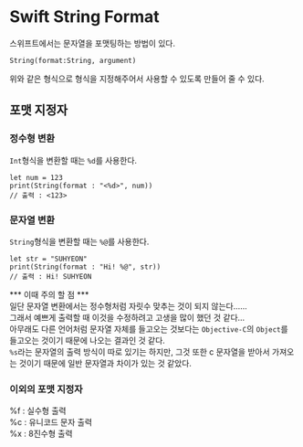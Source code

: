 # Swift String Format
스위프트에서는 문자열을 포맷팅하는 방법이 있다.
```
String(format:String, argument)
```
위와 같은 형식으로 형식을 지정해주어서 사용할 수 있도록 만들어 줄 수 있다.


## 포맷 지정자
### 정수형 변환
`Int`형식을 변환할 때는 `%d`를 사용한다.
```
let num = 123
print(String(format : "<%d>", num))
// 출력 : <123>
``` 
### 문자열 변환
`String`형식을 변환할 때는 `%@`를 사용한다.
```
let str = "SUHYEON"
print(String(format : "Hi! %@", str))
// 출력 : Hi! SUHYEON
``` 
*** 이때 주의 할 점 ***<br>
일단 문자열 변환에서는 정수형처럼 자릿수 맞추는 것이 되지 않는다......<br>
그래서 예쁘게 출력할 때 이것을 수정하려고 고생을 많이 했던 것 같다...<br>
아무래도 다른 언어처럼 문자열 자체를 들고오는 것보다는 `Objective-C`의 `Object`를 들고오는 것이기 때문에 나오는 결과인 것 같다.<br>
`%s`라는 문자열의 출력 방식이 따로 있기는 하지만, 그것 또한 c 문자열을 받아서 가져오는 것이기 때문에 일반 문자열과 차이가 있는 것 같았다.

### 이외의 포맷 지정자
%f : 실수형 출력<br>
%c : 유니코드 문자 출력<br>
%x : 8진수형 출력